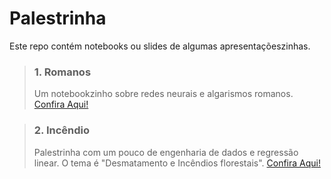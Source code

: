 # Palestrinha
Este repo contém notebooks ou slides de algumas apresentaçõeszinhas.

> ### 1. Romanos
> Um notebookzinho sobre redes neurais e algarismos romanos.
> [Confira Aqui!](https://github.com/luxedo/palestrinha/romanos/blob/master/romanos.ipynb)

> ### 2. Incêndio
> Palestrinha com um pouco de engenharia de dados e regressão linear. O tema é "Desmatamento e Incêndios florestais".
> [Confira Aqui!](https://github.com/luxedo/palestrinha/inncendio/blob/master/incendio.ipynb)

